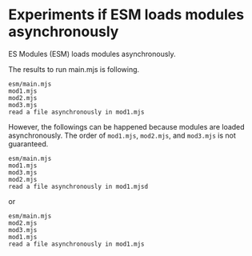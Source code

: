 # Experiments if ESM loads modules asynchronously

ES Modules (ESM) loads modules asynchronously.

The results to run main.mjs is following.

```
esm/main.mjs
mod1.mjs
mod2.mjs
mod3.mjs
read a file asynchronously in mod1.mjs
```

However, the followings can be happened because modules are loaded asynchronously.
The order of `mod1.mjs`, `mod2.mjs`, and `mod3.mjs` is not guaranteed.

```
esm/main.mjs
mod1.mjs
mod3.mjs
mod2.mjs
read a file asynchronously in mod1.mjsd
```

or 

```
esm/main.mjs
mod2.mjs
mod3.mjs
mod1.mjs
read a file asynchronously in mod1.mjs
```